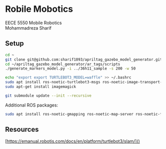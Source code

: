 # Robile Mobotics

EECE 5550 Mobile Robotics  
Mohammadreza Sharif

## Setup

```bash
cd ~
git clone git@github.com:sharif1093/apriltag_gazebo_model_generator.git
cd ~/apriltag_gazebo_model_generator/ar_tags/scripts
./generate_markers_model.py -i ../36h11_sample -s 200 -w 50
```

```bash
echo "export export TURTLEBOT3_MODEL=waffle" >> ~/.bashrc
sudo apt install ros-noetic-turtlebot3-msgs ros-noetic-image-transport-plugins
sudo apt-get install imagemagick
```

```bash
git submodule update --init --recursive
```

Additional ROS packages:  
``` bash
sudo apt install ros-noetic-gmapping ros-noetic-map-server ros-noetic-frontier-exploration ros-noetic-navigation-stage
```

## Resources
[https://emanual.robotis.com/docs/en/platform/turtlebot3/slam/]()

